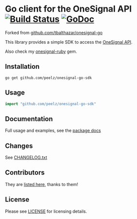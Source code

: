 # Go client for the OneSignal API [![Build Status](https://travis-ci.org/tbalthazar/onesignal-go.svg?branch=master)](https://travis-ci.org/tbalthazar/onesignal-go) [![GoDoc](https://godoc.org/github.com/tbalthazar/onesignal-go?status.svg)](https://godoc.org/github.com/tbalthazar/onesignal-go)

Forked from [github.com/tbalthazar/onesignal-go](https://github.com/tbalthazar/onesignal-go)

This library provides a simple SDK to access the [OneSignal API](https://documentation.onesignal.com/docs/server-api-overview).

Also check my [onesignal-ruby](https://github.com/tbalthazar/onesignal-ruby) gem.

## Installation

```
go get github.com/peelz/onesignal-go-sdk
```

## Usage

```go
import "github.com/peelz/onesignal-go-sdk"
```

## Documentation

Full usage and examples, see the [package docs](https://godoc.org/github.com/peelz/onesignal-go-sdk)

## Changes

See [CHANGELOG.txt](CHANGELOG.txt)

## Contributors

They are [listed here](https://github.com/peelz/onesignal-sdk-go/graphs/contributors), thanks to them!

## License

Please see [LICENSE](/LICENSE) for licensing details. 

